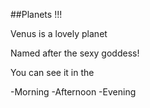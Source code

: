 ##Planets !!!

Venus is a lovely planet

Named after the sexy goddess!

You can see it in the

-Morning
-Afternoon
-Evening
